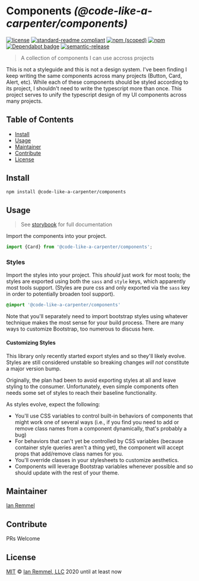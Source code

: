 # Components _(@code-like-a-carpenter/components)_

[![license](https://img.shields.io/github/license/code-like-a-carpenter/components.svg)](https://github.com/code-like-a-carpenter/components/blob/master/LICENSE)
[![standard-readme compliant](https://img.shields.io/badge/readme%20style-standard-brightgreen.svg?style=flat-square)](https://github.com/RichardLitt/standard-readme)
[![npm (scoped)](https://img.shields.io/npm/v/@code-like-a-carpenter/components.svg)](https://www.npmjs.com/package/@code-like-a-carpenter/components)
[![npm](https://img.shields.io/npm/dm/@code-like-a-carpenter/components.svg)](https://www.npmjs.com/package/@code-like-a-carpenter/components)
[![Dependabot badge](https://img.shields.io/badge/Dependabot-active-brightgreen.svg)](https://dependabot.com/)
[![semantic-release](https://img.shields.io/badge/%20%20%F0%9F%93%A6%F0%9F%9A%80-semantic--release-e10079.svg)](https://github.com/semantic-release/semantic-release)

> A collection of components I can use accross projects

This is not a styleguide and this is not a design system. I've been finding I
keep writing the same components across many projects (Button, Card, Alert,
etc). While each of these components should be styled according to its project,
I shouldn't need to write the typescript more than once. This project serves to
unify the typescript design of my UI components across many projects.

## Table of Contents

<!-- toc -->

-   [Install](#install)
-   [Usage](#usage)
-   [Maintainer](#maintainer)
-   [Contribute](#contribute)
-   [License](#license)

<!-- tocstop -->

## Install

```bash
npm install @code-like-a-carpenter/components
```

## Usage

> See [storybook](https://master--5f6f88dd0d66390022e01139.chromatic.com) for
> full documentation

Import the components into your project.

```ts
import {Card} from '@code-like-a-carpenter/components';
```

### Styles

Import the styles into your project. This _should_ just work for most tools; the
styles are exported using both the `sass` and `style` keys, which apparently
most tools support. (Styles are pure css and only exported via the `sass` key in
order to potentially broaden tool support).

```sass
@import '@code-like-a-carpenter/components'
```

Note that you'll separately need to import bootstrap styles using whatever
technique makes the most sense for your build process. There are many ways to
customize Bootstrap, too numerous to discuss here.

#### Customizing Styles

This library only recently started export styles and so they'll likely evolve.
Styles are still considered unstable so breaking changes _will not_ constitute a
major version bump.

Originally, the plan had been to avoid exporting styles at all and leave styling
to the consumer. Unfortunately, even simple components often needs some set of
styles to reach their baseline functionality.

As styles evolve, expect the following:

-   You'll use CSS variables to control built-in behaviors of components that
    might work one of several ways (i.e., if you find you need to add or remove
    class names from a component dynamically, that's probably a bug)
-   For behaviors that can't yet be controlled by CSS variables (because
    container style queries aren't a thing yet), the component will accept props
    that add/remove class names for you.
-   You'll override classes in your stylesheets to customize aesthetics.
-   Components will leverage Bootstrap variables whenever possible and so should
    update with the rest of your theme.

## Maintainer

[Ian Remmel](https://github.com/ianwremmel)

## Contribute

PRs Welcome

## License

[MIT](LICENSE) &copy; [Ian Remmel, LLC](https://github.com/ianwremmel) 2020
until at least now
